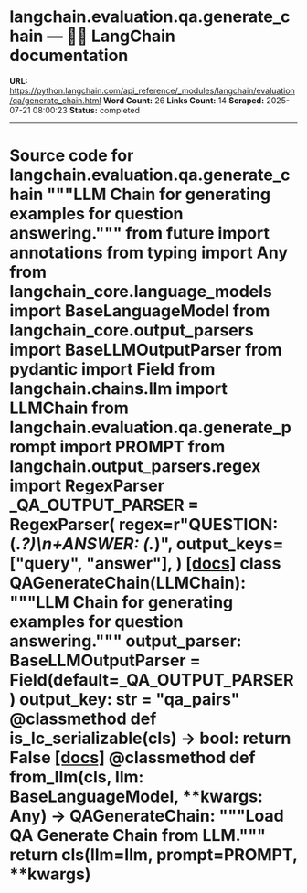 # langchain.evaluation.qa.generate_chain — 🦜🔗 LangChain  documentation

**URL:** https://python.langchain.com/api_reference/_modules/langchain/evaluation/qa/generate_chain.html
**Word Count:** 26
**Links Count:** 14
**Scraped:** 2025-07-21 08:00:23
**Status:** completed

---

# Source code for langchain.evaluation.qa.generate\_chain               """LLM Chain for generating examples for question answering."""          from __future__ import annotations          from typing import Any          from langchain_core.language_models import BaseLanguageModel     from langchain_core.output_parsers import BaseLLMOutputParser     from pydantic import Field          from langchain.chains.llm import LLMChain     from langchain.evaluation.qa.generate_prompt import PROMPT     from langchain.output_parsers.regex import RegexParser          _QA_OUTPUT_PARSER = RegexParser(         regex=r"QUESTION: (.*?)\n+ANSWER: (.*)",         output_keys=["query", "answer"],     )                              [[docs]](https://python.langchain.com/api_reference/langchain/evaluation/langchain.evaluation.qa.generate_chain.QAGenerateChain.html#langchain.evaluation.qa.generate_chain.QAGenerateChain)     class QAGenerateChain(LLMChain):         """LLM Chain for generating examples for question answering."""              output_parser: BaseLLMOutputParser = Field(default=_QA_OUTPUT_PARSER)         output_key: str = "qa_pairs"              @classmethod         def is_lc_serializable(cls) -> bool:             return False                         [[docs]](https://python.langchain.com/api_reference/langchain/evaluation/langchain.evaluation.qa.generate_chain.QAGenerateChain.html#langchain.evaluation.qa.generate_chain.QAGenerateChain.from_llm)         @classmethod         def from_llm(cls, llm: BaseLanguageModel, **kwargs: Any) -> QAGenerateChain:             """Load QA Generate Chain from LLM."""             return cls(llm=llm, prompt=PROMPT, **kwargs)